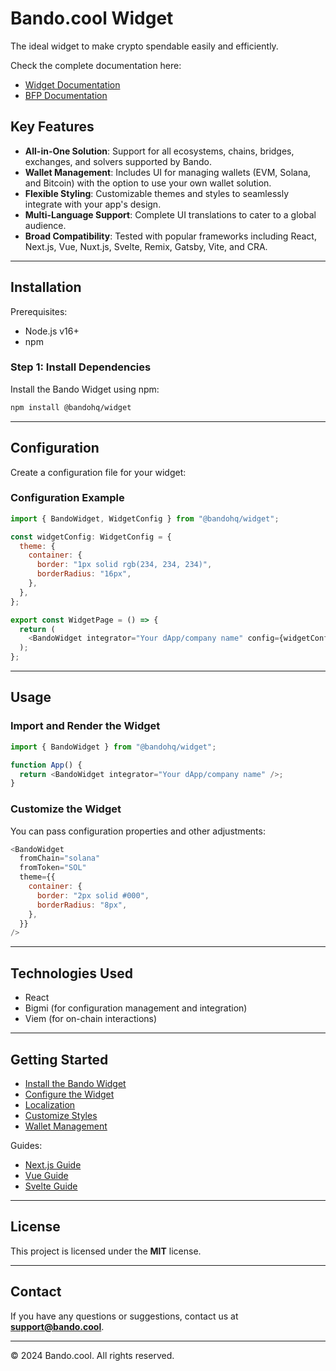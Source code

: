 # Bando.cool Widget

The ideal widget to make crypto spendable easily and efficiently.

Check the complete documentation here:

- [Widget Documentation](https://docs.bando.cool/widget/overview)
- [BFP Documentation](https://docs.bando.cool/)

## Key Features

- **All-in-One Solution**: Support for all ecosystems, chains, bridges, exchanges, and solvers supported by Bando.
- **Wallet Management**: Includes UI for managing wallets (EVM, Solana, and Bitcoin) with the option to use your own wallet solution.
- **Flexible Styling**: Customizable themes and styles to seamlessly integrate with your app's design.
- **Multi-Language Support**: Complete UI translations to cater to a global audience.
- **Broad Compatibility**: Tested with popular frameworks including React, Next.js, Vue, Nuxt.js, Svelte, Remix, Gatsby, Vite, and CRA.

---

## Installation

Prerequisites:

- Node.js v16+
- npm

### Step 1: Install Dependencies

Install the Bando Widget using npm:

```bash
npm install @bandohq/widget
```

---

## Configuration

Create a configuration file for your widget:

### Configuration Example

```javascript
import { BandoWidget, WidgetConfig } from "@bandohq/widget";

const widgetConfig: WidgetConfig = {
  theme: {
    container: {
      border: "1px solid rgb(234, 234, 234)",
      borderRadius: "16px",
    },
  },
};

export const WidgetPage = () => {
  return (
    <BandoWidget integrator="Your dApp/company name" config={widgetConfig} />
  );
};
```

---

## Usage

### Import and Render the Widget

```javascript
import { BandoWidget } from "@bandohq/widget";

function App() {
  return <BandoWidget integrator="Your dApp/company name" />;
}
```

### Customize the Widget

You can pass configuration properties and other adjustments:

```javascript
<BandoWidget
  fromChain="solana"
  fromToken="SOL"
  theme={{
    container: {
      border: "2px solid #000",
      borderRadius: "8px",
    },
  }}
/>
```

---

## Technologies Used

- React
- Bigmi (for configuration management and integration)
- Viem (for on-chain interactions)

---

## Getting Started

- [Install the Bando Widget](https://docs.bando.cool/widget/install)
- [Configure the Widget](https://docs.bando.cool/widget/configure)
- [Localization](https://docs.bando.cool/widget/localization)
- [Customize Styles](https://docs.bando.cool/widget/customization)
- [Wallet Management](https://docs.bando.cool/widget/wallet-management)

Guides:

- [Next.js Guide](https://docs.bando.cool/widget/framework-integration/next)
- [Vue Guide](https://docs.bando.cool/widget/framework-integration/vue)
- [Svelte Guide](https://docs.bando.cool/widget/framework-integration/svelte)

---

## License

This project is licensed under the **MIT** license.

---

## Contact

If you have any questions or suggestions, contact us at **support@bando.cool**.

---

© 2024 Bando.cool. All rights reserved.

